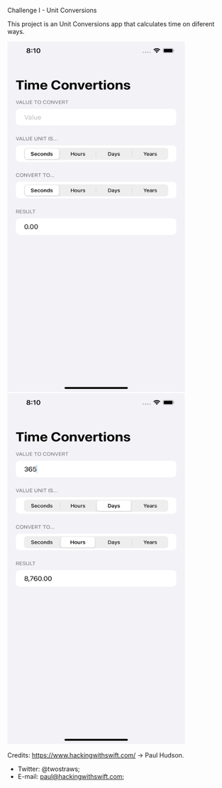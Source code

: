 Challenge I - Unit Conversions

This project is an Unit Conversions app that calculates time on diferent ways.

<img src ="https://github.com/danielgx11/100-Days-Of-SwiftUI-/blob/develop/ChallengeI-UnitConversions/Screenshots/I.png" width="400" height="790"> <img src ="https://github.com/danielgx11/100-Days-Of-SwiftUI-/blob/develop/ChallengeI-UnitConversions/Screenshots/II.png" width="400" height="790">

Credits: https://www.hackingwithswift.com/ -> Paul Hudson.

- Twitter: @twostraws; 
- E-mail: paul@hackingwithswift.com;
